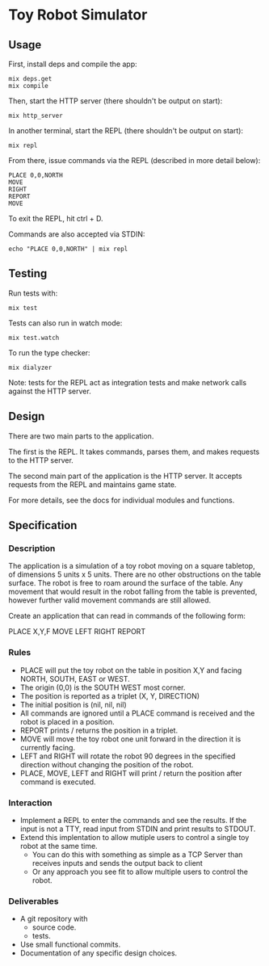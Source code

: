 # Toy Robot Simulator

## Usage

First, install deps and compile the app:
```
mix deps.get
mix compile
```

Then, start the HTTP server (there shouldn't be output on start):
```
mix http_server
```

In another terminal, start the REPL (there shouldn't be output on start):
```
mix repl
```

From there, issue commands via the REPL (described in more detail below):
```
PLACE 0,0,NORTH
MOVE
RIGHT
REPORT
MOVE
```

To exit the REPL, hit ctrl + D.

Commands are also accepted via STDIN:
```
echo "PLACE 0,0,NORTH" | mix repl
```

## Testing

Run tests with:
```
mix test
```

Tests can also run in watch mode:
```
mix test.watch
```

To run the type checker:
```
mix dialyzer
```

Note: tests for the REPL act as integration tests and make network calls against the HTTP server.

## Design

There are two main parts to the application.

The first is the REPL. It takes commands, parses them, and makes requests to the HTTP server.

The second main part of the application is the HTTP server. It accepts requests from the REPL and maintains game state.

For more details, see the docs for individual modules and functions.

## Specification

### Description

The application is a simulation of a toy robot moving on a square tabletop, of dimensions 5 units x 5 units.
There are no other obstructions on the table surface. The robot is free to roam around the surface of the table.
Any movement that would result in the robot falling from the table is prevented, however further valid movement
commands are still allowed.

Create an application that can read in commands of the following form:

PLACE X,Y,F
MOVE
LEFT
RIGHT
REPORT

### Rules

- PLACE will put the toy robot on the table in position X,Y and facing NORTH, SOUTH, EAST or WEST.
- The origin (0,0) is the SOUTH WEST most corner.
- The position is reported as a triplet (X, Y, DIRECTION)
- The initial position is (nil, nil, nil)
- All commands are ignored until a PLACE command is received and the robot is placed in a position.
- REPORT prints / returns the position in a triplet.
- MOVE will move the toy robot one unit forward in the direction it is currently facing.
- LEFT and RIGHT will rotate the robot 90 degrees in the specified direction without changing the position of the robot.
- PLACE, MOVE, LEFT and RIGHT will print / return the position after command is executed.

### Interaction

- Implement a REPL to enter the commands and see the results. If the input is not a TTY, read input from STDIN and print results to STDOUT.
- Extend this implentation to allow mutiple users to control a single toy robot at the same time.
  - You can do this with something as simple as a TCP Server than receives inputs and sends the output back to client
  - Or any approach you see fit to allow multiple users to control the robot.

### Deliverables

- A git repository with
  - source code.
  - tests.
- Use small functional commits.
- Documentation of any specific design choices.

